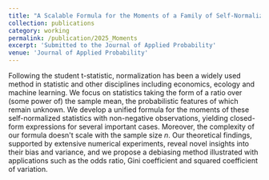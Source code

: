 ```yaml
---
title: "A Scalable Formula for the Moments of a Family of Self-Normalized Statistics"
collection: publications
category: working
permalink: /publication/2025_Moments
excerpt: 'Submitted to the Journal of Applied Probability'
venue: 'Journal of Applied Probability'
---
```

Following the student t-statistic, normalization has been a widely used method in statistic and other disciplines including economics, ecology and machine learning. We focus on statistics taking the form of a ratio over (some power of) the sample mean, the probabilistic features of which remain unknown. We develop a unified formula for the moments of these self-normalized statistics with non-negative observations, yielding closed-form expressions for several important cases. Moreover, the complexity of our formula doesn't scale with the sample size $n$. Our theoretical findings, supported by extensive numerical experiments, reveal novel insights into their bias and variance, and we propose a debiasing method illustrated with applications such as the odds ratio, Gini coefficient and squared coefficient of variation.
